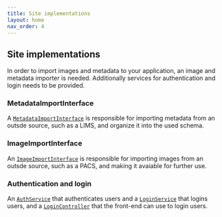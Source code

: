 ```yaml
---
title: Site implementations
layout: home
nav_order: 4
---
```


## Site implementations

In order to import images and metadata to your application, an image and metadata importer is needed. Additionally services for authentication and login needs to be provided.

### MetadataImportInterface

A [`MetadataImportInterface`](https://imi-bigpciture/slidetap/slidetapa-app/slidetap/external_interfaces/metadata_import.py) is responsible for importing metadata from an outsde source, such as a LIMS, and organize it into the used schema.

### ImageImportInterface

An [`ImageImportInterface`](https://imi-bigpciture/slidetap/slidetapa-app/slidetap/external_interfaces/image_import.py) is responsible for importing images from an outsde source, such as a PACS, and making it avaiable for further use.

### Authentication and login

An [`AuthService`](https://imi-bigpciture/slidetap/slidetapa-app/slidetap/web/services/auth/auth_service.py) that authenticates users and a [`LoginService`](https://imi-bigpciture/slidetap/slidetapa-app/slidetap/web/services/login/login_service.py) that logins users, and a [`LoginController`](https://imi-bigpciture/slidetap/slidetapa-app/slidetap/web/controller/login/login_controller.py) that the front-end can use to login users.
